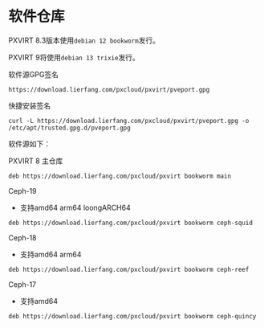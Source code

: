 # 软件仓库

PXVIRT 8.3版本使用`debian 12 bookworm`发行。

PXVIRT 9将使用`debian 13 trixie`发行。

软件源GPG签名
```
https://download.lierfang.com/pxcloud/pxvirt/pveport.gpg
```

快捷安装签名
```
curl -L https://download.lierfang.com/pxcloud/pxvirt/pveport.gpg -o /etc/apt/trusted.gpg.d/pveport.gpg
```

软件源如下：

PXVIRT 8 主仓库
```
deb https://download.lierfang.com/pxcloud/pxvirt bookworm main
```

Ceph-19 
* 支持amd64 arm64 loongARCH64
```
deb https://download.lierfang.com/pxcloud/pxvirt bookworm ceph-squid 
```

Ceph-18
* 支持amd64 arm64
```
deb https://download.lierfang.com/pxcloud/pxvirt bookworm ceph-reef 
```

Ceph-17
* 支持amd64
```
deb https://download.lierfang.com/pxcloud/pxvirt bookworm ceph-quincy
```